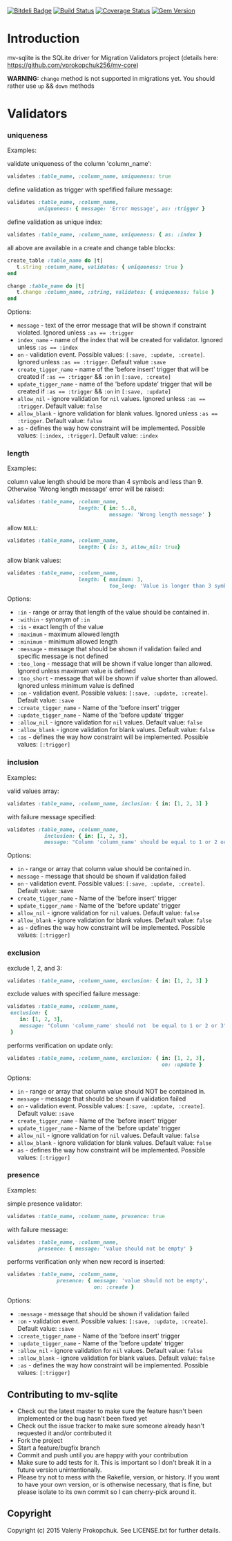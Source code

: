 [![Bitdeli Badge](https://d2weczhvl823v0.cloudfront.net/vprokopchuk256/mv-sqlite/trend.png)](https://bitdeli.com/free "Bitdeli Badge")
[![Build Status](https://travis-ci.org/vprokopchuk256/mv-sqlite.svg)](https://travis-ci.org/vprokopchuk256/mv-sqlite)
[![Coverage Status](https://coveralls.io/repos/vprokopchuk256/mv-sqlite/badge.png?branch=master)](https://coveralls.io/r/vprokopchuk256/mv-sqlite?branch=master)
[![Gem Version](https://badge.fury.io/rb/mv-sqlite.svg)](http://badge.fury.io/rb/mv-sqlite)

# Introduction

mv-sqlite is the SQLite driver for Migration Validators project (details here: https://github.com/vprokopchuk256/mv-core)

**WARNING:** `change` method is not supported in migrations yet. You should rather use `up` && `down` methods

# Validators

### uniqueness

  Examples:

  validate uniqueness of the column 'column_name':
  
  ```ruby
  validates :table_name, :column_name, uniqueness: true
  ```

  define validation as trigger with spefified failure message: 

  ```ruby
  validates :table_name, :column_name, 
            uniqueness: { message: 'Error message', as: :trigger }
  ```

  define validation as unique index: 

  ```ruby
  validates :table_name, :column_name, uniqueness: { as: :index }
  ```

  all above are available in a create and change table blocks: 

  ```ruby
  create_table :table_name do |t|
     t.string :column_name, validates: { uniqueness: true }
  end
  ```

  ```ruby
  change :table_name do |t|
     t.change :column_name, :string, validates: { uniqueness: false }
  end
  ```

  Options: 

  * `message` - text of the error message that will be shown if constraint violated.  Ignored unless `:as == :trigger`
  * `index_name` - name of the index that will be created for validator. Ignored unless `:as == :index`
  * `on` - validation event. Possible values: `[:save, :update, :create]`. Ignored unless `:as == :trigger`. Default value `:save`
  * `create_tigger_name` - name of the 'before insert' trigger that will be created if `:as == :trigger` && `:on` in `[:save, :create]`
  * `update_tigger_name` - name of the 'before update' trigger that will be created if `:as == :trigger` && `:on` in `[:save, :update]`
  * `allow_nil` - ignore validation for `nil` values. Ignored unless `:as == :trigger`. Default value: `false`
  * `allow_blank` - ignore validation for blank values. Ignored unless `:as == :trigger`. Default value: `false`
  * `as` - defines the way how constraint will be implemented. Possible values: `[:index, :trigger]`. Default value: `:index`

### length

  Examples:

  column value length should be more than 4 symbols and less than 9. Otherwise 'Wrong length message' error will be raised: 

  ```ruby
  validates :table_name, :column_name, 
                         length: { in: 5..8, 
                                   message: 'Wrong length message' }
  ```

  allow `NULL`:

  ```ruby
  validates :table_name, :column_name, 
                         length: { is: 3, allow_nil: true}
  ```

  allow blank values: 

  ```ruby
  validates :table_name, :column_name, 
                         length: { maximum: 3, 
                                   too_long: 'Value is longer than 3 symbols' } 
  ```

  Options:

  * `:in` - range or array that length of the value should be contained in.
  * `:within` - synonym of `:in`
  * `:is` - exact length of the value
  * `:maximum` -  maximum allowed length
  * `:minimum` - minimum allowed length
  * `:message` - message that should be shown if validation failed and specific message is not defined
  * `:too_long` - message that will be shown if value longer than allowed. Ignored unless maximum value is defined
  * `:too_short` - message that will be shown if value shorter than allowed. Ignored unless minimum value is defined
  * `:on` -  validation event. Possible values: `[:save, :update, :create]`. Default value: `:save` 
  * `:create_tigger_name` - Name of the 'before insert' trigger
  * `:update_tigger_name` - Name of the 'before update' trigger
  * `:allow_nil` - ignore validation for `nil` values. Default value: `false`
  * `:allow_blank` - ignore validation for blank values. Default value: `false`
  * `:as` - defines the way how constraint will be implemented. Possible values: `[:trigger]`

### inclusion

  Examples:

  valid values array:

  ```ruby
  validates :table_name, :column_name, inclusion: { in: [1, 2, 3] }
  ```

  with failure message specified:

  ```ruby
  validates :table_name, :column_name, 
              inclusion: { in: [1, 2, 3], 
              message: "Column 'column_name' should be equal to 1 or 2 or 3" }
  ```

  Options:

  * `in` - range or array that column value should be contained in.
  * `message` - message that should be shown if validation failed
  * `on` -  validation event. Possible values: `[:save, :update, :create]`. Default value: :save
  * `create_tigger_name` - Name of the 'before insert' trigger 
  * `update_tigger_name` - Name of the 'before update' trigger
  * `allow_nil` - ignore validation for `nil` values. Default value: `false`
  * `allow_blank` - ignore validation for blank values. Default value: `false`
  * `as` - defines the way how constraint will be implemented. Possible values: `[:trigger]`

  
### exclusion

  exclude 1, 2, and 3:

  ```ruby
  validates :table_name, :column_name, exclusion: { in: [1, 2, 3] }
  ```

  exclude values with specified failure message: 

  ```ruby
  validates :table_name, :column_name, 
   exclusion: { 
      in: [1, 2, 3], 
      message: "Column 'column_name' should not  be equal to 1 or 2 or 3" 
   }
  ```

  performs verification on update only:

  ```ruby
  validates :table_name, :column_name, exclusion: { in: [1, 2, 3], 
                                                    on: :update }
  ```

  Options:

  * `in` - range or array that column value should NOT be contained in.
  * `message` - message that should be shown if validation failed
  * `on` -  validation event. Possible values: `[:save, :update, :create]`. Default value: `:save`
  * `create_tigger_name` - Name of the 'before insert' trigger
  * `update_tigger_name` - Name of the 'before update' trigger
  * `allow_nil` - ignore validation for `nil` values. Default value: `false`
  * `allow_blank` - ignore validation for blank values. Default value: `false`
  * `as` - defines the way how constraint will be implemented. Possible values: `[:trigger]`

### presence

  Examples: 

  simple presence validator:

  ```ruby
  validates :table_name, :column_name, presence: true
  ```

  with failure message: 

  ```ruby
  validates :table_name, :column_name, 
            presence: { message: 'value should not be empty' }
  ```

  performs verification only when new record is inserted:

  ```ruby
  validates :table_name, :column_name, 
                  presence: { message: 'value should not be empty', 
                              on: :create }
  ```

  Options:

  * `:message` - message that should be shown if validation failed
  * `:on` -  validation event. Possible values: `[:save, :update, :create]`. Default value: `:save`
  * `:create_tigger_name` - Name of the 'before insert' trigger
  * `:update_tigger_name` - Name of the 'before update' trigger
  * `:allow_nil` - ignore validation for `nil` values. Default value: `false`
  * `:allow_blank` - ignore validation for blank values. Default value: `false`
  * `:as` - defines the way how constraint will be implemented. Possible values: `[:trigger]`

## Contributing to mv-sqlite
 
* Check out the latest master to make sure the feature hasn't been implemented or the bug hasn't been fixed yet
* Check out the issue tracker to make sure someone already hasn't requested it and/or contributed it
* Fork the project
* Start a feature/bugfix branch
* Commit and push until you are happy with your contribution
* Make sure to add tests for it. This is important so I don't break it in a future version unintentionally.
* Please try not to mess with the Rakefile, version, or history. If you want to have your own version, or is otherwise necessary, that is fine, but please isolate to its own commit so I can cherry-pick around it.

## Copyright

Copyright (c) 2015 Valeriy Prokopchuk. See LICENSE.txt for
further details.


